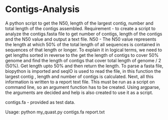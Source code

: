# Contigs-Analysis
A python script to get the N50, length of the largest contig, number and total length of the contigs assembled.
Requirement - to create a script to analyze the contigs.fasta file to get number of contigs, length of the contigs and the N50 value and output a text file.
N50 - The N50 value represents the length at which 50% of the total length of all sequences is contained in sequences of that length or longer.
To explain it in logical terms, we need to get lengths sorted in reverse to the get the length of contigs to cover 50% genome and find the length of contigs that cover total length of genome / 2 (50%). Get length upto 50% and then return the length.
To parse a fasta file, biopython is imported and seqIO is used to read the file, in this function the largest contig , length and number of contigs is calculated.
Next, all this information is written to a report text file.
This must be run as a script on command line, so an argument function has to be created.
Using argparse, the arguments are decided and help is also created to use it as a script.


contigs.fa - provided as test data.

Usage:
python my_quast.py contigs.fa report.txt
